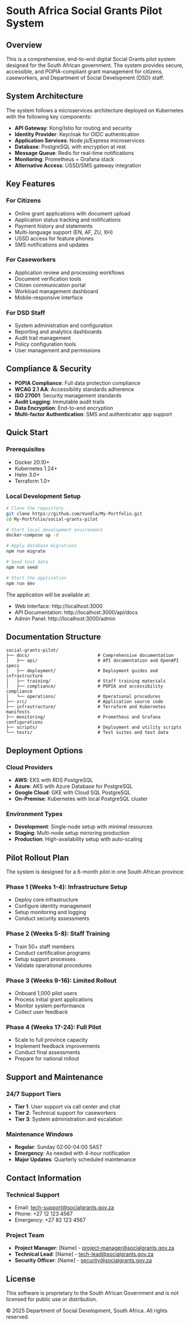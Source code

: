 # South Africa Social Grants Pilot System

## Overview

This is a comprehensive, end-to-end digital Social Grants pilot system designed for the South African government. The system provides secure, accessible, and POPIA-compliant grant management for citizens, caseworkers, and Department of Social Development (DSD) staff.

## System Architecture

The system follows a microservices architecture deployed on Kubernetes with the following key components:

- **API Gateway**: Kong/Istio for routing and security
- **Identity Provider**: Keycloak for OIDC authentication
- **Application Services**: Node.js/Express microservices
- **Database**: PostgreSQL with encryption at rest
- **Message Queue**: Redis for real-time notifications
- **Monitoring**: Prometheus + Grafana stack
- **Alternative Access**: USSD/SMS gateway integration

## Key Features

### For Citizens
- Online grant applications with document upload
- Application status tracking and notifications
- Payment history and statements
- Multi-language support (EN, AF, ZU, XH)
- USSD access for feature phones
- SMS notifications and updates

### For Caseworkers
- Application review and processing workflows
- Document verification tools
- Citizen communication portal
- Workload management dashboard
- Mobile-responsive interface

### For DSD Staff
- System administration and configuration
- Reporting and analytics dashboards
- Audit trail management
- Policy configuration tools
- User management and permissions

## Compliance & Security

- **POPIA Compliance**: Full data protection compliance
- **WCAG 2.1 AA**: Accessibility standards adherence
- **ISO 27001**: Security management standards
- **Audit Logging**: Immutable audit trails
- **Data Encryption**: End-to-end encryption
- **Multi-factor Authentication**: SMS and authenticator app support

## Quick Start

### Prerequisites
- Docker 20.10+
- Kubernetes 1.24+
- Helm 3.0+
- Terraform 1.0+

### Local Development Setup
```bash
# Clone the repository
git clone https://github.com/Vundla/My-Portfolio.git
cd My-Portfolio/social-grants-pilot

# Start local development environment
docker-compose up -d

# Apply database migrations
npm run migrate

# Seed test data
npm run seed

# Start the application
npm run dev
```

The application will be available at:
- Web Interface: http://localhost:3000
- API Documentation: http://localhost:3000/api/docs
- Admin Panel: http://localhost:3000/admin

## Documentation Structure

```
social-grants-pilot/
├── docs/                          # Comprehensive documentation
│   ├── api/                       # API documentation and OpenAPI specs
│   ├── deployment/                # Deployment guides and infrastructure
│   ├── training/                  # Staff training materials
│   ├── compliance/                # POPIA and accessibility compliance
│   └── operations/                # Operational procedures
├── src/                           # Application source code
├── infrastructure/                # Terraform and Kubernetes manifests
├── monitoring/                    # Prometheus and Grafana configurations
├── scripts/                       # Deployment and utility scripts
└── tests/                         # Test suites and test data
```

## Deployment Options

### Cloud Providers
- **AWS**: EKS with RDS PostgreSQL
- **Azure**: AKS with Azure Database for PostgreSQL
- **Google Cloud**: GKE with Cloud SQL PostgreSQL
- **On-Premise**: Kubernetes with local PostgreSQL cluster

### Environment Types
- **Development**: Single-node setup with minimal resources
- **Staging**: Multi-node setup mirroring production
- **Production**: High-availability setup with auto-scaling

## Pilot Rollout Plan

The system is designed for a 6-month pilot in one South African province:

### Phase 1 (Weeks 1-4): Infrastructure Setup
- Deploy core infrastructure
- Configure identity management
- Setup monitoring and logging
- Conduct security assessments

### Phase 2 (Weeks 5-8): Staff Training
- Train 50+ staff members
- Conduct certification programs
- Setup support processes
- Validate operational procedures

### Phase 3 (Weeks 9-16): Limited Rollout
- Onboard 1,000 pilot users
- Process initial grant applications
- Monitor system performance
- Collect user feedback

### Phase 4 (Weeks 17-24): Full Pilot
- Scale to full province capacity
- Implement feedback improvements
- Conduct final assessments
- Prepare for national rollout

## Support and Maintenance

### 24/7 Support Tiers
- **Tier 1**: User support via call center and chat
- **Tier 2**: Technical support for caseworkers
- **Tier 3**: System administration and escalation

### Maintenance Windows
- **Regular**: Sunday 02:00-04:00 SAST
- **Emergency**: As needed with 4-hour notification
- **Major Updates**: Quarterly scheduled maintenance

## Contact Information

### Technical Support
- Email: tech-support@socialgrants.gov.za
- Phone: +27 12 123 4567
- Emergency: +27 82 123 4567

### Project Team
- **Project Manager**: [Name] - project-manager@socialgrants.gov.za
- **Technical Lead**: [Name] - tech-lead@socialgrants.gov.za
- **Security Officer**: [Name] - security@socialgrants.gov.za

## License

This software is proprietary to the South African Government and is not licensed for public use or distribution.

© 2025 Department of Social Development, South Africa. All rights reserved.